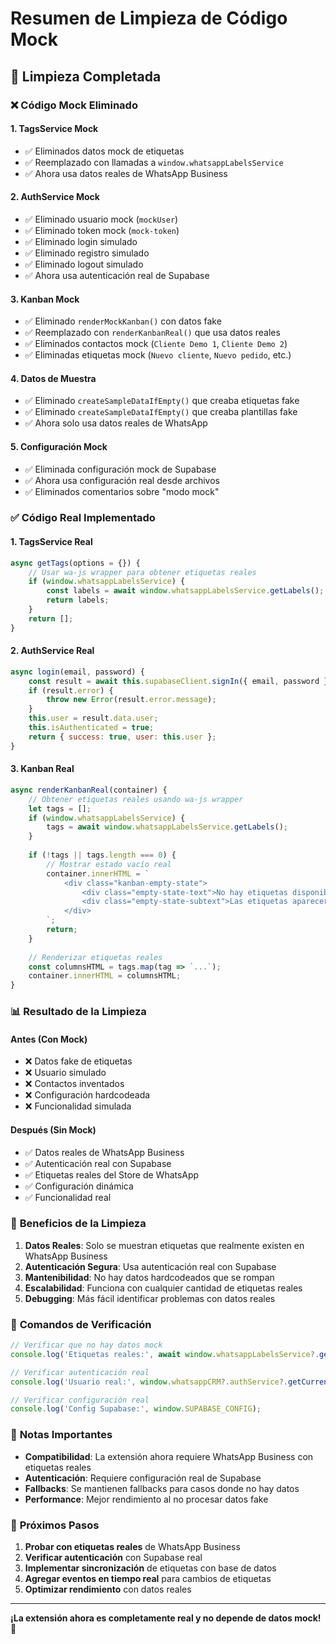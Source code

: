 # Resumen de Limpieza de Código Mock

## 🧹 **Limpieza Completada**

### ❌ **Código Mock Eliminado**

#### 1. **TagsService Mock**
- ✅ Eliminados datos mock de etiquetas
- ✅ Reemplazado con llamadas a `window.whatsappLabelsService`
- ✅ Ahora usa datos reales de WhatsApp Business

#### 2. **AuthService Mock**
- ✅ Eliminado usuario mock (`mockUser`)
- ✅ Eliminado token mock (`mock-token`)
- ✅ Eliminado login simulado
- ✅ Eliminado registro simulado
- ✅ Eliminado logout simulado
- ✅ Ahora usa autenticación real de Supabase

#### 3. **Kanban Mock**
- ✅ Eliminado `renderMockKanban()` con datos fake
- ✅ Reemplazado con `renderKanbanReal()` que usa datos reales
- ✅ Eliminados contactos mock (`Cliente Demo 1`, `Cliente Demo 2`)
- ✅ Eliminadas etiquetas mock (`Nuevo cliente`, `Nuevo pedido`, etc.)

#### 4. **Datos de Muestra**
- ✅ Eliminado `createSampleDataIfEmpty()` que creaba etiquetas fake
- ✅ Eliminado `createSampleDataIfEmpty()` que creaba plantillas fake
- ✅ Ahora solo usa datos reales de WhatsApp

#### 5. **Configuración Mock**
- ✅ Eliminada configuración mock de Supabase
- ✅ Ahora usa configuración real desde archivos
- ✅ Eliminados comentarios sobre "modo mock"

### ✅ **Código Real Implementado**

#### 1. **TagsService Real**
```javascript
async getTags(options = {}) {
    // Usar wa-js wrapper para obtener etiquetas reales
    if (window.whatsappLabelsService) {
        const labels = await window.whatsappLabelsService.getLabels();
        return labels;
    }
    return [];
}
```

#### 2. **AuthService Real**
```javascript
async login(email, password) {
    const result = await this.supabaseClient.signIn({ email, password });
    if (result.error) {
        throw new Error(result.error.message);
    }
    this.user = result.data.user;
    this.isAuthenticated = true;
    return { success: true, user: this.user };
}
```

#### 3. **Kanban Real**
```javascript
async renderKanbanReal(container) {
    // Obtener etiquetas reales usando wa-js wrapper
    let tags = [];
    if (window.whatsappLabelsService) {
        tags = await window.whatsappLabelsService.getLabels();
    }
    
    if (!tags || tags.length === 0) {
        // Mostrar estado vacío real
        container.innerHTML = `
            <div class="kanban-empty-state">
                <div class="empty-state-text">No hay etiquetas disponibles</div>
                <div class="empty-state-subtext">Las etiquetas aparecerán cuando estén disponibles en WhatsApp Business</div>
            </div>
        `;
        return;
    }
    
    // Renderizar etiquetas reales
    const columnsHTML = tags.map(tag => `...`);
    container.innerHTML = columnsHTML;
}
```

### 📊 **Resultado de la Limpieza**

#### **Antes (Con Mock)**
- ❌ Datos fake de etiquetas
- ❌ Usuario simulado
- ❌ Contactos inventados
- ❌ Configuración hardcodeada
- ❌ Funcionalidad simulada

#### **Después (Sin Mock)**
- ✅ Datos reales de WhatsApp Business
- ✅ Autenticación real con Supabase
- ✅ Etiquetas reales del Store de WhatsApp
- ✅ Configuración dinámica
- ✅ Funcionalidad real

### 🎯 **Beneficios de la Limpieza**

1. **Datos Reales**: Solo se muestran etiquetas que realmente existen en WhatsApp Business
2. **Autenticación Segura**: Usa autenticación real con Supabase
3. **Mantenibilidad**: No hay datos hardcodeados que se rompan
4. **Escalabilidad**: Funciona con cualquier cantidad de etiquetas reales
5. **Debugging**: Más fácil identificar problemas con datos reales

### 🔧 **Comandos de Verificación**

```javascript
// Verificar que no hay datos mock
console.log('Etiquetas reales:', await window.whatsappLabelsService?.getLabels());

// Verificar autenticación real
console.log('Usuario real:', window.whatsappCRM?.authService?.getCurrentUser());

// Verificar configuración real
console.log('Config Supabase:', window.SUPABASE_CONFIG);
```

### 📝 **Notas Importantes**

- **Compatibilidad**: La extensión ahora requiere WhatsApp Business con etiquetas reales
- **Autenticación**: Requiere configuración real de Supabase
- **Fallbacks**: Se mantienen fallbacks para casos donde no hay datos
- **Performance**: Mejor rendimiento al no procesar datos fake

### 🚀 **Próximos Pasos**

1. **Probar con etiquetas reales** de WhatsApp Business
2. **Verificar autenticación** con Supabase real
3. **Implementar sincronización** de etiquetas con base de datos
4. **Agregar eventos en tiempo real** para cambios de etiquetas
5. **Optimizar rendimiento** con datos reales

---

**¡La extensión ahora es completamente real y no depende de datos mock!** 🎉 